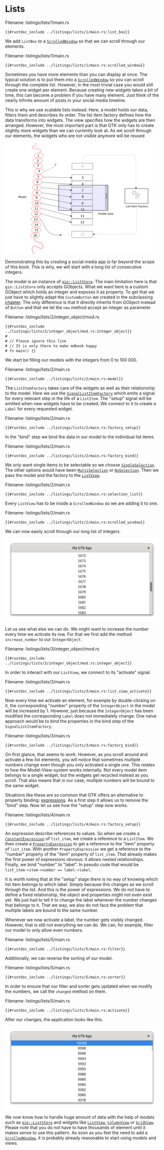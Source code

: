 # Lists

<span class="filename">Filename: listings/lists/1/main.rs</span>

```rust,no_run
{{#rustdoc_include ../listings/lists/1/main.rs:list_box}}
```

We add `ListBox` to a [`ScrolledWindow`](../docs/gtk/struct.ScrolledWindow.html) so that we can scroll through our elements.

<span class="filename">Filename: listings/lists/1/main.rs</span>

```rust,no_run
{{#rustdoc_include ../listings/lists/1/main.rs:scrolled_window}}
```

Sometimes you have more elements than you can display at once.
The typical solution is to put them into a [`ScrolledWindow`](../docs/gtk/struct.ScrolledWindow.html) so you can scroll through the complete list.
However, in the most trivial case you would still create one widget per element.
Because creating new widgets takes a bit of time, this can become a problem if you have many element.
Just think of the nearly infinite amount of posts in your social media timeline.

This is why we use scalable lists instead.
Here, a model holds our data, filters them and describes its order.
The list item factory defines how the data transforms into widgets.
The view specifies how the widgets are then arranged.
However, the most important part is that GTK only has to create slightly more widgets than we can currently look at.
As we scroll through our elements, the widgets who are not visible anymore will be reused 


<div style="text-align:center"><img src="img/scalable_lists_concept.png"/></div>

Demonstrating this by creating a social media app is far beyond the scope of this book.
This is why, we will start with a long list of consecutive integers.

The model is an instance of [`gio::ListStore`](https://gtk-rs.org/docs/gio/struct.ListStore.html).
The main limitation here is that `gio::ListStore` only accepts GObjects.
What we want here is a custom GObject which holds an integer and exposes it as property.
To get that we just have to slightly adapt the `CustomButton` we created in the subclassing [chapter](gobject_subclassing.html).
The only difference is that it directly inherits from GObject instead of `Button` and that we let the `new` method accept an integer as parameter.

<span class="filename">Filename: listings/lists/2/integer_object/mod.rs</span>

```rust,no_run
{{#rustdoc_include ../listings/lists/2/integer_object/mod.rs:integer_object}}
#
# // Please ignore this line
# // It is only there to make mdbook happy
# fn main() {}
```

We start be filling our models with the integers from 0 to 100 000.

<span class="filename">Filename: listings/lists/2/main.rs</span>

```rust,no_run
{{#rustdoc_include ../listings/lists/2/main.rs:model}}
```

The `ListItemFactory` takes care of the widgets as well as their relationship to the model.
Here we use the [`SignalListItemFactory`](../docs/gtk4/struct.SignalListItemFactory.html) which emits a signal for every relevant step in the life of a `ListItem`.
The "setup" signal will be emitted when new widgets have to be created.
We connect to it to create a `Label` for every requested widget.

<span class="filename">Filename: listings/lists/2/main.rs</span>

```rust,no_run
{{#rustdoc_include ../listings/lists/2/main.rs:factory_setup}}
```

In the "bind" step we bind the data in our model to the individual list items.

<span class="filename">Filename: listings/lists/2/main.rs</span>

```rust,no_run
{{#rustdoc_include ../listings/lists/2/main.rs:factory_bind}}
```

We only want single items to be selectable so we choose [`SingleSelection`](../docs/gtk4/struct.SingleSelection.html).
The other options would have been [`MultiSelection`](../docs/gtk4/struct.MultiSelection.html) or [`NoSelection`](../docs/gtk4/struct.NoSelection.html).
Then we pass the model and the factory to the [`ListView`](../git/docs/gtk4/struct.ListView.html).

<span class="filename">Filename: listings/lists/2/main.rs</span>

```rust,no_run
{{#rustdoc_include ../listings/lists/2/main.rs:selection_list}}
```

Every `ListView` has to be inside a `ScrolledWindow` so we are adding it to one.

<span class="filename">Filename: listings/lists/2/main.rs</span>

```rust,no_run
{{#rustdoc_include ../listings/lists/2/main.rs:scrolled_window}}
```

We can now easily scroll through our long list of integers.

<div style="text-align:center"><img src="img/list_view_demo_1.png"/></div>

Let us see what else we can do.
We might want to increase the number every time we activate its row.
For that we first add the method `increase_number` to our `IntegerObject`.

<span class="filename">Filename: listings/lists/3/integer_object/mod.rs</span>

```rust,no_run
{{#rustdoc_include ../listings/lists/3/integer_object/mod.rs:integer_object}}
```

In order to interact with our `ListView`, we connect to its "activate" signal.

<span class="filename">Filename: listings/lists/3/main.rs</span>

```rust,no_run
{{#rustdoc_include ../listings/lists/3/main.rs:list_view_activate}}
```

Now every time we activate an element, for example by double-clicking on it,
the corresponding "number" property of the `IntegerObject` in the model will be increased by 1.
However, just because the `IntegerObject` has been modified the corresponding `Label` does not immediately change.
One naive approach would be to bind the properties in the bind step of the `SignalListItemFactory`.

<span class="filename">Filename: listings/lists/3/main.rs</span>

```rust,no_run
{{#rustdoc_include ../listings/lists/3/main.rs:factory_bind}}
```

On first glance, that seems to work.
However, as you scroll around and activate a few list elements,
you will notice that sometimes multiple numbers change even though you only activated a single one.
This relates to how the Model-View-system works internally.
Not every model item belongs to a single widget, but the widgets get recycled instead as you scroll.
That also means that in our case, multiple numbers will be bound to the same widget.

Situations like these are so common that GTK offers an alternative to property binding: [expressions](../git/docs/gtk4/struct.Expression.html).
As a first step it allows us to remove the "bind" step.
Now let us see how the "setup" step now works.

<span class="filename">Filename: listings/lists/4/main.rs</span>

```rust,no_run
{{#rustdoc_include ../listings/lists/4/main.rs:factory_setup}}
```

An expression describe references to values.
So when we create a [`ConstantExpression`](../git/docs/gtk4/struct.ConstantExpression.html) of `list_item`, we create a reference to a `ListItem`.
We then create a [`PropertyExpression`](../git/docs/gtk4/struct.PropertyExpression.html) to get a reference to the "item" property of `list_item`.
With another `PropertyExpression` we get a reference to the "number" property of the "item" property of `list_item`.
That already makes the first power of expressions obvious: it allows nested relationships.
Finally, we bind "number" to "label".
In pseudo code that would be `list_item->item->number == label->label`.

It is worth noting that at the "setup" stage there is no way of knowing which list item belongs to which label.
Simply because this changes as we scroll through the list.
And this is the power of expressions.
We do not have to define a fixed relationship, the object and properties might not even exist yet.
We just had to tell it to change the label whenever the number changes that belongs to it.
That we way, we also do not face the problem that multiple labels are bound to the same number.

Whenever we now activate a label, the number gets visibly changed.
However, that is still not everything we can do.
We can, for example, filter our model to only allow even numbers.

<span class="filename">Filename: listings/lists/5/main.rs</span>

```rust,no_run
{{#rustdoc_include ../listings/lists/5/main.rs:filter}}
```

Additionally, we can reverse the sorting of our model.

<span class="filename">Filename: listings/lists/5/main.rs</span>

```rust,no_run
{{#rustdoc_include ../listings/lists/5/main.rs:sorter}}
```

In order to ensure that our filter and sorter gets updated when we modify the numbers, we call the `changed` method on them.

<span class="filename">Filename: listings/lists/5/main.rs</span>

```rust,no_run
{{#rustdoc_include ../listings/lists/5/main.rs:activate}}
```

After our changes, the application looks like this.

<div style="text-align:center"><img src="img/list_view_demo_2.png"/></div>


We now know how to handle huge amount of data with the help of models such as [`gio::ListStore`](http://gtk-rs.org/docs/gio/struct.ListStore.html) and widgets like [`ListView`](../git/docs/gtk4/struct.ListView.html), [`ColumnView`](../git/docs/gtk4/struct.ColumnView.html) or [`GridView`](../git/docs/gtk4/struct.GridView.html).
Please note that you do not have to have thousands of element until it makes sense to use this pattern.
As soon as you feel the need to add a [`ScrolledWindow`](../docs/gtk/struct.ScrolledWindow.html), it is probably already reasonable to start using models and views.
